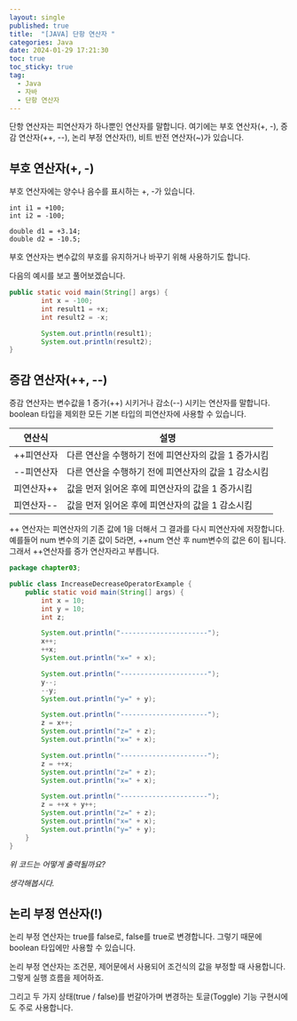 ```yaml
---
layout: single
published: true
title:  "[JAVA] 단항 연산자 "
categories: Java
date: 2024-01-29 17:21:30
toc: true
toc_sticky: true
tag:   
  - Java
  - 자바
  - 단항 연산자
---
```


단항 연산자는 피연산자가 하나뿐인 연산자를 말합니다. 여기에는 부호 연산자(+, -), 증감 연산자(++, --), 논리 부정 연산자(!), 비트 반전 연산자(~)가 있습니다. 

## 부호 연산자(+, -)

부호 연산자에는 양수나 음수를 표시하는 +, -가 있습니다. 

```ebnf
int i1 = +100;
int i2 = -100;

double d1 = +3.14;
double d2 = -10.5;
```

부호 연산자는 변수값의 부호를 유지하거나 바꾸기 위해 사용하기도 합니다. 

다음의 예시를 보고 풀어보겠습니다. 

```java
public static void main(String[] args) {
		int x = -100;
		int result1 = +x;
		int result2 = -x;

		System.out.println(result1);
		System.out.println(result2);
}
```

## 증감 연산자(++, --)

증감 연산자는 변수값을 1 증가(++) 시키거나 감소(--) 시키는 연산자를 말합니다. boolean 타입을 제외한 모든 기본 타입의 피연산자에 사용할 수 있습니다.

| 연산식 | 설명 |
| --- | --- |
| ++피연산자 | 다른 연산을 수행하기 전에 피연산자의 값을 1 증가시킴 |
| --피연산자 | 다른 연산을 수행하기 전에 피연산자의 값을 1 감소시킴 |
| 피연산자++ | 값을 먼저 읽어온 후에 피연산자의 값을 1 증가시킴 |
| 피연산자-- | 값을 먼저 읽어온 후에 피연산자의 값을 1 감소시킴 |

++ 연산자는 피연산자의 기존 값에 1을 더해서 그 결과를 다시 피연산자에 저장합니다. 
예를들어 num 변수의 기존 값이 5라면, ++num 연산 후 num변수의 값은 6이 됩니다. 그래서 ++연산자를 증가 연산자라고 부릅니다. 

```java
package chapter03;

public class IncreaseDecreaseOperatorExample {
    public static void main(String[] args) {
        int x = 10;
        int y = 10;
        int z;

        System.out.println("----------------------");
        x++;
        ++x;
        System.out.println("x=" + x);

        System.out.println("----------------------");
        y--;
        --y;
        System.out.println("y=" + y);

        System.out.println("----------------------");
        z = x++;
        System.out.println("z=" + z);
        System.out.println("x=" + x);

        System.out.println("----------------------");
        z = ++x;
        System.out.println("z=" + z);
        System.out.println("x=" + x);

        System.out.println("----------------------");
        z = ++x + y++;
        System.out.println("z=" + z);
        System.out.println("x=" + x);
        System.out.println("y=" + y);
    }
}
```

*위 코드는 어떻게 출력될까요?*

*생각해봅시다.* 

## 논리 부정 연산자(!)

논리 부정 연산자는 true를 false로, false를 true로 변경합니다. 그렇기 때문에 boolean 타입에만 사용할 수 있습니다. 

논리 부정 연산자는 조건문, 제어문에서 사용되어 조건식의 값을 부정할 때 사용합니다. 그렇게 실행 흐름을 제어하죠. 

그리고 두 가지 상태(true / false)를 번갈아가며 변경하는 토글(Toggle) 기능 구현시에도 주로 사용합니다. 

